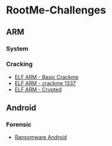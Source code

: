 # RootMe-Challenges

## ARM
### System
### Cracking
<ul>
  <li><a href="https://github.com/galbarak4/RootMe-Challenges/tree/master/Cracking/ELF%20ARM%20-%20Basic%20Crackme">ELF ARM - Basic Crackme</a></li>
  <li><a href="https://github.com/galbarak4/RootMe-Challenges/tree/master/Cracking/ELF%20ARM%20-%20crackme%201337">ELF ARM - crackme 1337</a></li>
  <li><a href="https://github.com/galbarak4/RootMe-Challenges/tree/master/Cracking/ELF%20ARM%20-%20Crypted">ELF ARM - Crypted</a></li>
</ul>

## Android
### Forensic
<ul>
  <li><a href="https://github.com/galbarak4/RootMe-Challenges/tree/master/Forensic/Ransomware%20Android">Ransomware Android</a></li>
</ul>
